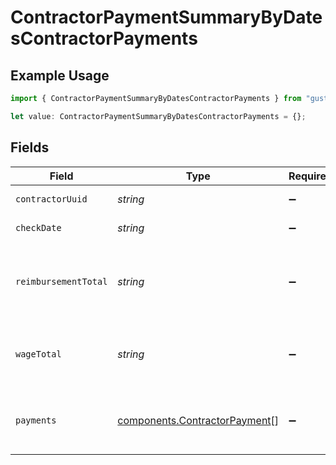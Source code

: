 # ContractorPaymentSummaryByDatesContractorPayments

## Example Usage

```typescript
import { ContractorPaymentSummaryByDatesContractorPayments } from "gusto-embedded/models/components";

let value: ContractorPaymentSummaryByDatesContractorPayments = {};
```

## Fields

| Field                                                                          | Type                                                                           | Required                                                                       | Description                                                                    |
| ------------------------------------------------------------------------------ | ------------------------------------------------------------------------------ | ------------------------------------------------------------------------------ | ------------------------------------------------------------------------------ |
| `contractorUuid`                                                               | *string*                                                                       | :heavy_minus_sign:                                                             | The UUID of the contractor.                                                    |
| `checkDate`                                                                    | *string*                                                                       | :heavy_minus_sign:                                                             | The payment check date.                                                        |
| `reimbursementTotal`                                                           | *string*                                                                       | :heavy_minus_sign:                                                             | The total reimbursements for the contractor within a given time period.        |
| `wageTotal`                                                                    | *string*                                                                       | :heavy_minus_sign:                                                             | The total wages for the contractor within a given time period.                 |
| `payments`                                                                     | [components.ContractorPayment](../../models/components/contractorpayment.md)[] | :heavy_minus_sign:                                                             | The contractor’s payments within a given time period.<br/>                     |
